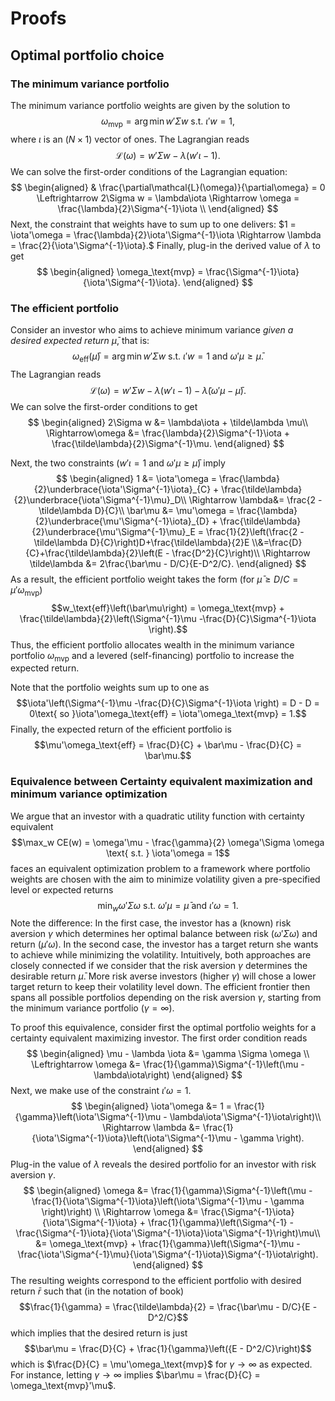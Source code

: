 # Proofs

## Optimal portfolio choice

### The minimum variance portfolio

The minimum variance portfolio weights are given by the solution to $$\omega_\text{mvp} = \arg\min w'\Sigma w \text{ s.t. } \iota'w= 1,$$ where $\iota$ is an $(N \times 1)$ vector of ones. The Lagrangian reads $$ \mathcal{L}(\omega) = w'\Sigma w - \lambda(w'\iota - 1).$$ We can solve the first-order conditions of the Lagrangian equation: $$
\begin{aligned}
& \frac{\partial\mathcal{L}(\omega)}{\partial\omega} = 0 \Leftrightarrow 2\Sigma w = \lambda\iota \Rightarrow \omega = \frac{\lambda}{2}\Sigma^{-1}\iota \\ \end{aligned}
$$ Next, the constraint that weights have to sum up to one delivers: $1 = \iota'\omega = \frac{\lambda}{2}\iota'\Sigma^{-1}\iota \Rightarrow \lambda = \frac{2}{\iota'\Sigma^{-1}\iota}.$ Finally, plug-in the derived value of $\lambda$ to get $$
\begin{aligned}
\omega_\text{mvp} = \frac{\Sigma^{-1}\iota}{\iota'\Sigma^{-1}\iota}.
\end{aligned}
$$ 

### The efficient portfolio

Consider an investor who aims to achieve minimum variance *given a desired expected return* $\bar{\mu}$, that is: $$\omega_\text{eff}\left(\bar{\mu}\right) = \arg\min w'\Sigma w \text{ s.t. } \iota'w = 1 \text{ and } \omega'\mu \geq \bar{\mu}.$$ The Lagrangian reads $$ \mathcal{L}(\omega) = w'\Sigma w - \lambda(w'\iota - 1) - \tilde{\lambda}(\omega'\mu - \bar{\mu}). $$ We can solve the first-order conditions to get $$
\begin{aligned}
2\Sigma w &= \lambda\iota + \tilde\lambda \mu\\
\Rightarrow\omega &= \frac{\lambda}{2}\Sigma^{-1}\iota + \frac{\tilde\lambda}{2}\Sigma^{-1}\mu.
\end{aligned}
$$

Next, the two constraints ($w'\iota = 1 \text{ and } \omega'\mu \geq \bar{\mu}$) imply $$
\begin{aligned}
1 &= \iota'\omega = \frac{\lambda}{2}\underbrace{\iota'\Sigma^{-1}\iota}_{C} + \frac{\tilde\lambda}{2}\underbrace{\iota'\Sigma^{-1}\mu}_D\\
\Rightarrow \lambda&= \frac{2 - \tilde\lambda D}{C}\\
\bar\mu &= \mu'\omega = \frac{\lambda}{2}\underbrace{\mu'\Sigma^{-1}\iota}_{D} + \frac{\tilde\lambda}{2}\underbrace{\mu'\Sigma^{-1}\mu}_E = \frac{1}{2}\left(\frac{2 - \tilde\lambda D}{C}\right)D+\frac{\tilde\lambda}{2}E  \\&=\frac{D}{C}+\frac{\tilde\lambda}{2}\left(E - \frac{D^2}{C}\right)\\
\Rightarrow \tilde\lambda &= 2\frac{\bar\mu - D/C}{E-D^2/C}.
\end{aligned}
$$ As a result, the efficient portfolio weight takes the form (for $\bar{\mu} \geq D/C = \mu'\omega_\text{mvp}$) $$w_\text{eff}\left(\bar\mu\right) = \omega_\text{mvp} + \frac{\tilde\lambda}{2}\left(\Sigma^{-1}\mu -\frac{D}{C}\Sigma^{-1}\iota \right).$$ Thus, the efficient portfolio allocates wealth in the minimum variance portfolio $\omega_\text{mvp}$ and a levered (self-financing) portfolio to increase the expected return.

Note that the portfolio weights sum up to one as $$\iota'\left(\Sigma^{-1}\mu -\frac{D}{C}\Sigma^{-1}\iota \right) = D - D = 0\text{ so }\iota'\omega_\text{eff} = \iota'\omega_\text{mvp} = 1.$$ Finally, the expected return of the efficient portfolio is $$\mu'\omega_\text{eff} = \frac{D}{C} + \bar\mu - \frac{D}{C} = \bar\mu.$$

### Equivalence between Certainty equivalent maximization and minimum variance optimization

We argue that an investor with a quadratic utility function with certainty equivalent $$\max_w CE(w) = \omega'\mu - \frac{\gamma}{2} \omega'\Sigma \omega \text{ s.t. } \iota'\omega = 1$$ faces an equivalent optimization problem to a framework where portfolio weights are chosen with the aim to minimize volatility given a pre-specified level or expected returns $$\min_w \omega'\Sigma \omega \text{ s.t. } \omega'\mu = \bar\mu \text{ and } \iota'\omega = 1.$$ Note the difference: In the first case, the investor has a (known) risk aversion $\gamma$ which determines her optimal balance between risk ($\omega'\Sigma\omega)$ and return ($\mu'\omega$). In the second case, the investor has a target return she wants to achieve while minimizing the volatility. Intuitively, both approaches are closely connected if we consider that the risk aversion $\gamma$ determines the desirable return $\bar\mu$. More risk averse investors (higher $\gamma$) will chose a lower target return to keep their volatility level down. The efficient frontier then spans all possible portfolios depending on the risk aversion $\gamma$, starting from the minimum variance portfolio ($\gamma = \infty$).

To proof this equivalence, consider first the optimal portfolio weights for a certainty equivalent maximizing investor. The first order condition reads $$
\begin{aligned}
\mu - \lambda \iota &= \gamma \Sigma \omega \\
\Leftrightarrow \omega &= \frac{1}{\gamma}\Sigma^{-1}\left(\mu - \lambda\iota\right)
\end{aligned}
$$ Next, we make use of the constraint $\iota'\omega = 1$. $$
\begin{aligned}
\iota'\omega &= 1 = \frac{1}{\gamma}\left(\iota'\Sigma^{-1}\mu - \lambda\iota'\Sigma^{-1}\iota\right)\\
\Rightarrow \lambda &= \frac{1}{\iota'\Sigma^{-1}\iota}\left(\iota'\Sigma^{-1}\mu - \gamma \right).
\end{aligned}
$$ Plug-in the value of $\lambda$ reveals the desired portfolio for an investor with risk aversion $\gamma$. $$
\begin{aligned}
\omega &= \frac{1}{\gamma}\Sigma^{-1}\left(\mu - \frac{1}{\iota'\Sigma^{-1}\iota}\left(\iota'\Sigma^{-1}\mu - \gamma \right)\right) \\
\Rightarrow \omega &= \frac{\Sigma^{-1}\iota}{\iota'\Sigma^{-1}\iota} + \frac{1}{\gamma}\left(\Sigma^{-1} - \frac{\Sigma^{-1}\iota}{\iota'\Sigma^{-1}\iota}\iota'\Sigma^{-1}\right)\mu\\
&= \omega_\text{mvp} + \frac{1}{\gamma}\left(\Sigma^{-1}\mu - \frac{\iota'\Sigma^{-1}\mu}{\iota'\Sigma^{-1}\iota}\Sigma^{-1}\iota\right).
\end{aligned}
$$ The resulting weights correspond to the efficient portfolio with desired return $\bar r$ such that (in the notation of book) $$\frac{1}{\gamma} = \frac{\tilde\lambda}{2} = \frac{\bar\mu - D/C}{E - D^2/C}$$ which implies that the desired return is just $$\bar\mu = \frac{D}{C} + \frac{1}{\gamma}\left({E - D^2/C}\right)$$ which is $\frac{D}{C} = \mu'\omega_\text{mvp}$ for $\gamma\rightarrow \infty$ as expected. For instance, letting $\gamma \rightarrow \infty$ implies $\bar\mu = \frac{D}{C} = \omega_\text{mvp}'\mu$.
